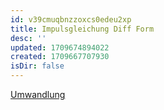 ```yaml
---
id: v39cmuqbnzzoxcs0edeu2xp
title: Impulsgleichung Diff Form
desc: ''
updated: 1709674894022
created: 1709667707930
isDir: false
---
```

[Umwandlung](images/umwandlung.png)
